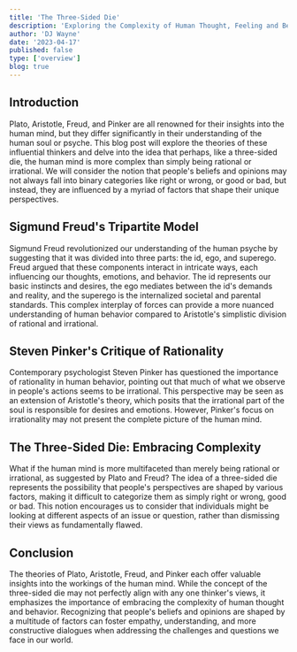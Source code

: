 ```yaml
---
title: 'The Three-Sided Die'
description: 'Exploring the Complexity of Human Thought, Feeling and Behavior'
author: 'DJ Wayne'
date: '2023-04-17'
published: false
type: ['overview']
blog: true
---
```




<!-- create a full blog around this content:

Plato when talking about the human soul said we were made of three parts, reason, spirit and appetite. He errantly went on to try to match these forces to classes in society. Aristotle who came after him said that the human soul was made up of two parts, the rational part and the irrational part. 

Sigmund Freud said that the human psyche was divided up into three parts, the id, ego and super ego. He correctly identified that these forces pull upon our mind in different ways and whose effects can be seen through observing our behavior. In modern times psychologists like Steven Pinker decry the need for rationality because so much of what he sees is irrational.

However what if people were more complicated than simply being rational or irrational. What if Plato and Freud were right and Aristotle and Pinker didn't have the full picture. What if the people who don't agree with you were not good or bad or right or wrong. What if they just were looking at different things than you were. What if 

Given any issue or question what if the answers were not divided like a coin flip of being right or wrong, good or bad. What if answers were like an impossible three-sided die. 

The enneagram divides people by 3 things. Three emotions and three centers of intelligence. The three emotions are anger fear and shame. And the three centers of intelligence are Thinking, Feeling, and Instictive

 -->


## Introduction

Plato, Aristotle, Freud, and Pinker are all renowned for their insights into the human mind, but they differ significantly in their understanding of the human soul or psyche. This blog post will explore the theories of these influential thinkers and delve into the idea that perhaps, like a three-sided die, the human mind is more complex than simply being rational or irrational. We will consider the notion that people's beliefs and opinions may not always fall into binary categories like right or wrong, or good or bad, but instead, they are influenced by a myriad of factors that shape their unique perspectives.

## Sigmund Freud's Tripartite Model

Sigmund Freud revolutionized our understanding of the human psyche by suggesting that it was divided into three parts: the id, ego, and superego. Freud argued that these components interact in intricate ways, each influencing our thoughts, emotions, and behavior. The id represents our basic instincts and desires, the ego mediates between the id's demands and reality, and the superego is the internalized societal and parental standards. This complex interplay of forces can provide a more nuanced understanding of human behavior compared to Aristotle's simplistic division of rational and irrational.

## Steven Pinker's Critique of Rationality

Contemporary psychologist Steven Pinker has questioned the importance of rationality in human behavior, pointing out that much of what we observe in people's actions seems to be irrational. This perspective may be seen as an extension of Aristotle's theory, which posits that the irrational part of the soul is responsible for desires and emotions. However, Pinker's focus on irrationality may not present the complete picture of the human mind.

## The Three-Sided Die: Embracing Complexity

What if the human mind is more multifaceted than merely being rational or irrational, as suggested by Plato and Freud? The idea of a three-sided die represents the possibility that people's perspectives are shaped by various factors, making it difficult to categorize them as simply right or wrong, good or bad. This notion encourages us to consider that individuals might be looking at different aspects of an issue or question, rather than dismissing their views as fundamentally flawed.

## Conclusion

The theories of Plato, Aristotle, Freud, and Pinker each offer valuable insights into the workings of the human mind. While the concept of the three-sided die may not perfectly align with any one thinker's views, it emphasizes the importance of embracing the complexity of human thought and behavior. Recognizing that people's beliefs and opinions are shaped by a multitude of factors can foster empathy, understanding, and more constructive dialogues when addressing the challenges and questions we face in our world.